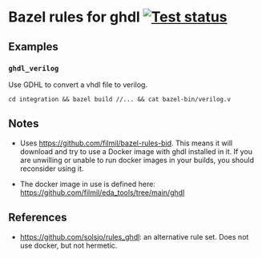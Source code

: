 # Bazel rules for ghdl [![Test status](https://github.com/filmil/bazel_rules_ghdl/workflows/Test/badge.svg)](https://github.com/filmil/bazel_rules_ghdl/workflows/Test/badge.svg)

## Examples

### `ghdl_verilog`

Use GDHL to convert a vhdl file to verilog.

```
cd integration && bazel build //... && cat bazel-bin/verilog.v
```

## Notes

* Uses https://github.com/filmil/bazel-rules-bid. This means it will download
  and try to use a Docker image with ghdl installed in it. If you are unwilling
  or unable to run docker images in your builds, you should reconsider using it.

* The docker image in use is defined here:
  https://github.com/filmil/eda_tools/tree/main/ghdl

## References

* https://github.com/solsjo/rules_ghdl: an alternative rule set. Does not use
  docker, but not hermetic.
